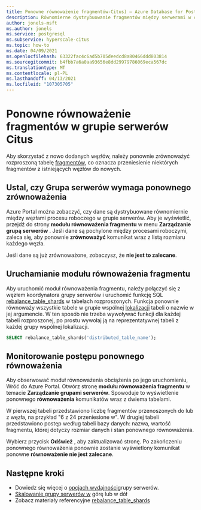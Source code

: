 ```yaml
---
title: Ponowne równoważenie fragmentów-Citus) — Azure Database for PostgreSQL
description: Równomierne dystrybuowanie fragmentów między serwerami w celu uzyskania lepszej wydajności
author: jonels-msft
ms.author: jonels
ms.service: postgresql
ms.subservice: hyperscale-citus
ms.topic: how-to
ms.date: 04/09/2021
ms.openlocfilehash: 63322fac4c6ad5b705deedcd8a80466ddd803814
ms.sourcegitcommit: b4fbb7a6a0aa93656e8dd29979786069eca567dc
ms.translationtype: MT
ms.contentlocale: pl-PL
ms.lasthandoff: 04/13/2021
ms.locfileid: "107305705"
---
```

# <a name="rebalance-shards-in-hyperscale-citus-server-group"></a>Ponowne równoważenie fragmentów w grupie serwerów Citus

Aby skorzystać z nowo dodanych węzłów, należy ponownie zrównoważyć rozproszoną tabelę [fragmentów](concepts-hyperscale-distributed-data.md#shards), co oznacza przeniesienie niektórych fragmentów z istniejących węzłów do nowych.

## <a name="determine-if-the-server-group-needs-a-rebalance"></a>Ustal, czy Grupa serwerów wymaga ponownego zrównoważenia

Azure Portal można zobaczyć, czy dane są dystrybuowane równomiernie między węzłami procesu roboczego w grupie serwerów. Aby je wyświetlić, przejdź do strony **modułu równoważenia fragmentu** w menu **Zarządzanie grupą serwerów** . Jeśli dane są pochylone między procesami roboczymi, zaleca się, aby ponownie **zrównoważyć** komunikat wraz z listą rozmiaru każdego węzła.

Jeśli dane są już zrównoważone, zobaczysz, że **nie jest to zalecane**.

## <a name="run-the-shard-rebalancer"></a>Uruchamianie modułu równoważenia fragmentu

Aby uruchomić moduł równoważenia fragmentu, należy połączyć się z węzłem koordynatora grupy serwerów i uruchomić funkcję SQL [rebalance_table_shards](reference-hyperscale-functions.md#rebalance_table_shards) w tabelach rozproszonych. Funkcja ponownie równoważy wszystkie tabele w grupie wspólnej [lokalizacji](concepts-hyperscale-colocation.md) tabeli o nazwie w jej argumencie. W ten sposób nie trzeba wywoływać funkcji dla każdej tabeli rozproszonej, po prostu wywołaj ją na reprezentatywnej tabeli z każdej grupy wspólnej lokalizacji.

```sql
SELECT rebalance_table_shards('distributed_table_name');
```

## <a name="monitor-rebalance-progress"></a>Monitorowanie postępu ponownego równoważenia

Aby obserwować moduł równoważenia obciążenia po jego uruchomieniu, Wróć do Azure Portal. Otwórz stronę **modułu równoważenia fragmentu** w temacie **Zarządzanie grupami serwerów**. Spowoduje to wyświetlenie ponownego **równoważenia** komunikatów wraz z dwiema tabelami.

W pierwszej tabeli przedstawiono liczbę fragmentów przenoszonych do lub z węzła, na przykład "6 z 24 przeniesione w". W drugiej tabeli przedstawiono postęp według tabeli bazy danych: nazwa, wartość fragmentu, której dotyczy rozmiar danych i stan ponownego równoważenia.

Wybierz przycisk **Odśwież** , aby zaktualizować stronę. Po zakończeniu ponownego równoważenia ponownie zostanie wyświetlony komunikat ponowne **równoważenie nie jest zalecane**.

## <a name="next-steps"></a>Następne kroki

- Dowiedz się więcej o [opcjach wydajności](concepts-hyperscale-configuration-options.md)grupy serwerów.
- [Skalowanie grupy serwerów w](howto-hyperscale-scale-grow.md) górę lub w dół
- Zobacz materiały referencyjne [rebalance_table_shards](reference-hyperscale-functions.md#rebalance_table_shards)
